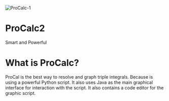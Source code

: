 ![ProCalc-1](https://user-images.githubusercontent.com/75335038/197841949-9c2ce315-6a17-4eef-89b8-b709e0346714.png)
# ProCalc2
Smart and Powerful

# What is ProCalc?

ProCal is the best way to resolve and graph triple integrals. Because is using a powerful Python script. It also uses Java as the main graphical interface for interaction with the script. It also contains a code editor for the graphic script.
